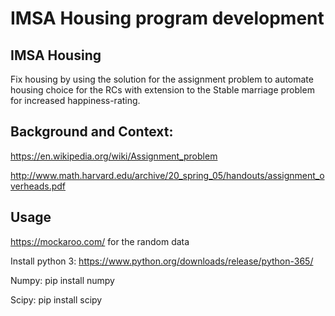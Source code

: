 # IMSA Housing program development

## IMSA Housing
Fix housing by using the solution for the assignment problem to automate housing choice for the RCs with extension to the Stable marriage problem for increased happiness-rating.

## Background and Context:
https://en.wikipedia.org/wiki/Assignment_problem

http://www.math.harvard.edu/archive/20_spring_05/handouts/assignment_overheads.pdf







## Usage
https://mockaroo.com/ for the random data

Install python 3: https://www.python.org/downloads/release/python-365/

Numpy: pip install numpy

Scipy: pip install scipy



